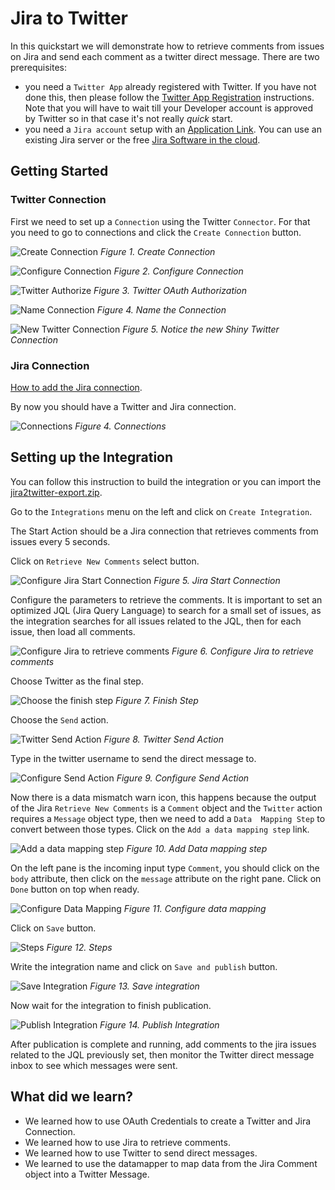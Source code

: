 # Jira to Twitter

In this quickstart we will demonstrate how to retrieve comments from issues on Jira and send each comment as a twitter direct message. There are two prerequisites:
  * you need a `Twitter App` already registered with Twitter. If you have not done this, then please follow the [Twitter App Registration](../twitter-2-db/TwitterCredentials.md) instructions. Note that you will have to wait till your Developer account is approved by Twitter so in that case it's not really *quick* start.
  * you need a `Jira account` setup with an [Application Link](https://developer.atlassian.com/cloud/jira/platform/jira-rest-api-oauth-authentication/#overview). You can use an existing Jira server or the free [Jira Software in the cloud](https://www.atlassian.com/try).

## Getting Started

### Twitter Connection

First we need to set up a `Connection` using the Twitter `Connector`. For that you need to go to connections and click the `Create Connection` button. 

![Create Connection](../twitter-2-db/img/create-connection.png)
*Figure 1. Create Connection*

![Configure Connection](../twitter-2-db/img/configure-connection.png)
*Figure 2. Configure Connection*

![Twitter Authorize](../twitter-2-db/img/twitter-oauth.png)
*Figure 3. Twitter OAuth Authorization*

![Name Connection](../twitter-2-db/img/name-connection.png)
*Figure 4. Name the Connection*

![New Twitter Connection](../twitter-2-db/img/connections.png)
*Figure 5. Notice the new Shiny Twitter Connection*

### Jira Connection

[How to add the Jira connection](JiraConnection.md).

By now you should have a Twitter and Jira connection.

![Connections](img/04_connections.png)
*Figure 4. Connections*

## Setting up the Integration

You can follow this instruction to build the integration or you can import the [jira2twitter-export.zip](jira2twitter-export.zip?raw=true).

Go to the `Integrations` menu on the left and click on `Create Integration`.

The Start Action should be a Jira connection that retrieves comments from issues every 5 seconds.

Click on `Retrieve New Comments` select button.

![Configure Jira Start Connection](img/05_integration_jira_retrieve_comments.png)
*Figure 5. Jira Start Connection*

Configure the parameters to retrieve the comments. It is important to set an optimized JQL (Jira Query Language) to search for a small set of issues, as the integration searches for all issues related to the JQL, then for each issue, then load all comments.

![Configure Jira to retrieve comments](img/06_integration_jira_retrieve_params.png)
*Figure 6. Configure Jira to retrieve comments*

Choose Twitter as the final step.

![Choose the finish step](img/07_integration_twitter_step.png)
*Figure 7. Finish Step*

Choose the `Send` action.

![Twitter Send Action](img/08_integration_twitter_send_action.png)
*Figure 8. Twitter Send Action*

Type in the twitter username to send the direct message to.

![Configure Send Action](img/09_integration_twitter_params.png)
*Figure 9. Configure Send Action*

Now there is a data mismatch warn icon, this happens because the output of the Jira `Retrieve New Comments` is a `Comment` object and the `Twitter` action requires a `Message` object type, then we need to add a `Data  Mapping Step` to convert between those types.
Click on the `Add a data mapping step` link.

![Add a data mapping step](img/10_integration_steps.png)
*Figure 10. Add Data mapping step*

On the left pane is the incoming input type `Comment`, you should click on the `body` attribute, then click on the `message` attribute on the right pane. 
Click on `Done` button on top when ready.

![Configure Data Mapping](img/11_integration_data_mapping.png)
*Figure 11. Configure data mapping*

Click on `Save` button.

![Steps](img/12_integration_steps.png)
*Figure 12. Steps*

Write the integration name and click on `Save and publish` button.

![Save Integration](img/13_integration_save.png)
*Figure 13. Save integration*

Now wait for the integration to finish publication.

![Publish Integration](img/14_integration_build.png)
*Figure 14. Publish Integration*

After publication is complete and running, add comments to the jira issues related to the JQL previously set, then monitor the Twitter direct message inbox to see which messages were sent.

## What did we learn?

* We learned how to use OAuth Credentials to create a Twitter and Jira Connection.
* We learned how to use Jira to retrieve comments.
* We learned how to use Twitter to send direct messages.
* We learned to use the datamapper to map data from the Jira Comment object into a Twitter Message.
